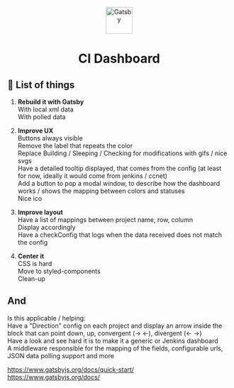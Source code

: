 <p align="center">
  <a href="https://www.gatsbyjs.org">
    <img alt="Gatsby" src="https://www.gatsbyjs.org/monogram.svg" width="60" />
  </a>
</p>
<h1 align="center">
  CI Dashboard
</h1>
  
## 🚀 List of things  

1.  **Rebuild it with Gatsby**  
    With local xml data  
    With polled data  

2.  **Improve UX**  
    Buttons always visible  
    Remove the label that repeats the color  
      Replace Building / Sleeping / Checking for modifications with gifs / nice svgs  
      Have a detailed tooltip displayed, that comes from the config (at least for now, ideally it would come from jenkins / ccnet)  
      Add a button to pop a modal window, to describe how the dashboard works / shows the mapping between colors and statuses  
      Nice ico  

3.  **Improve layout**  
    Have a list of mappings between project name, row, column  
    Display accordingly  
    Have a checkConfig that logs when the data received does not match the config  

4.  **Center it**  
    CSS is hard   
    Move to styled-components  
    Clean-up  

## And  
Is this applicable / helping:  
    Have a "Direction" config on each project and display an arrow inside the block that can point down, up, convergent (-> <-), divergent (<- ->)  
Have a look and see hard it is to make it a generic or Jenkins dashboard  
	  A middleware responsible for the mapping of the fields, configurable urls, JSON data polling support and more    

https://www.gatsbyjs.org/docs/quick-start/  
https://www.gatsbyjs.org/docs/  